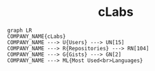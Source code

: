 <h1 align="center">cLabs</h1>

```mermaid
graph LR
COMPANY_NAME{cLabs}
COMPANY_NAME ---> U{Users} ---> UN[15]
COMPANY_NAME ---> R{Repositories} ---> RN[104]
COMPANY_NAME ---> G{Gists} ---> GN[2]
COMPANY_NAME ---> ML{Most Used<br>Languages}
```
